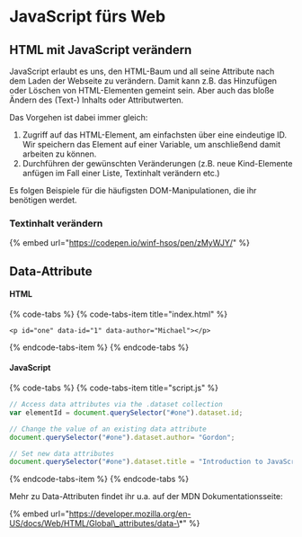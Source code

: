 # JavaScript fürs Web

## HTML mit JavaScript verändern

JavaScript erlaubt es uns, den HTML-Baum und all seine Attribute nach dem Laden der Webseite zu verändern. Damit kann z.B. das Hinzufügen oder Löschen von HTML-Elementen gemeint sein. Aber auch das bloße Ändern des \(Text-\) Inhalts oder Attributwerten.

Das Vorgehen ist dabei immer gleich:

1. Zugriff auf das HTML-Element, am einfachsten über eine eindeutige ID. Wir speichern das Element auf einer Variable, um anschließend damit arbeiten zu können.
2. Durchführen der gewünschten Veränderungen \(z.B. neue Kind-Elemente anfügen im Fall einer Liste, Textinhalt verändern etc.\)

Es folgen Beispiele für die häufigsten DOM-Manipulationen, die ihr benötigen werdet.

### Textinhalt verändern

{% embed url="https://codepen.io/winf-hsos/pen/zMyWJY/" %}

## Data-Attribute

#### HTML

{% code-tabs %}
{% code-tabs-item title="index.html" %}
```markup
<p id="one" data-id="1" data-author="Michael"></p>
```
{% endcode-tabs-item %}
{% endcode-tabs %}

#### JavaScript

{% code-tabs %}
{% code-tabs-item title="script.js" %}
```javascript
// Access data attributes via the .dataset collection
var elementId = document.querySelector("#one").dataset.id;

// Change the value of an existing data attribute
document.querySelector("#one").dataset.author= "Gordon";

// Set new data attributes
document.querySelector("#one").dataset.title = "Introduction to JavaScript";
```
{% endcode-tabs-item %}
{% endcode-tabs %}

Mehr zu Data-Attributen findet ihr u.a. auf der MDN Dokumentationsseite:

{% embed url="https://developer.mozilla.org/en-US/docs/Web/HTML/Global\_attributes/data-\*" %}

